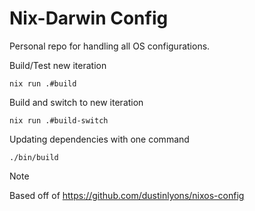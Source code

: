 # Nix-Darwin Config
Personal repo for handling all OS configurations.


Build/Test new iteration
```
nix run .#build
```

Build and switch to new iteration
```
nix run .#build-switch
```

Updating dependencies with one command
```
./bin/build
```

> [!NOTE]
> Based off of https://github.com/dustinlyons/nixos-config
